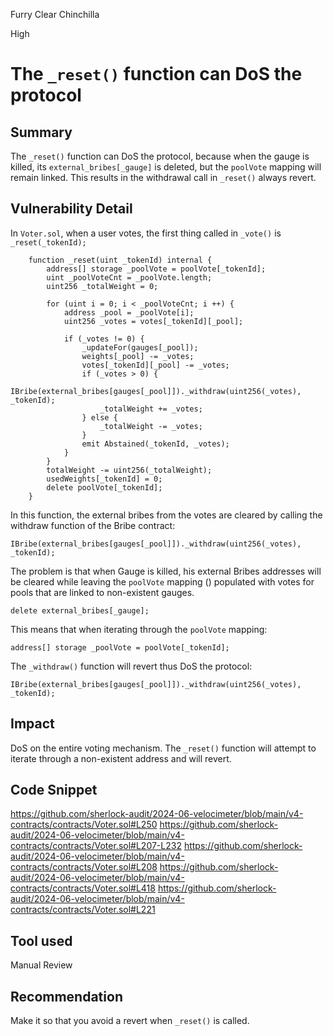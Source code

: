 Furry Clear Chinchilla

High

# The `_reset()` function can DoS the protocol

## Summary

The `_reset()` function can DoS the protocol, because when the gauge is killed, its `external_bribes[_gauge]` is deleted, but the `poolVote` mapping will remain linked. This results in the withdrawal call in `_reset()` always revert.

## Vulnerability Detail

In `Voter.sol`, when a user votes, the first thing called in `_vote()` is `_reset(_tokenId);`

```solidity
    function _reset(uint _tokenId) internal {
        address[] storage _poolVote = poolVote[_tokenId];
        uint _poolVoteCnt = _poolVote.length;
        uint256 _totalWeight = 0;

        for (uint i = 0; i < _poolVoteCnt; i ++) {
            address _pool = _poolVote[i];
            uint256 _votes = votes[_tokenId][_pool];

            if (_votes != 0) {
                _updateFor(gauges[_pool]);
                weights[_pool] -= _votes;
                votes[_tokenId][_pool] -= _votes;
                if (_votes > 0) {
                   IBribe(external_bribes[gauges[_pool]])._withdraw(uint256(_votes), _tokenId);
                    _totalWeight += _votes;
                } else {
                    _totalWeight -= _votes;
                }
                emit Abstained(_tokenId, _votes);
            }
        }
        totalWeight -= uint256(_totalWeight);
        usedWeights[_tokenId] = 0;
        delete poolVote[_tokenId];
    }
```

In this function, the external bribes from the votes are cleared by calling the withdraw function of the Bribe contract:

```solidity
IBribe(external_bribes[gauges[_pool]])._withdraw(uint256(_votes), _tokenId);
```

The problem is that when Gauge is killed, his external Bribes addresses will be cleared while leaving the `poolVote` mapping () populated with votes for pools that are linked to non-existent gauges.

```solidity
delete external_bribes[_gauge];
```

This means that when iterating through the `poolVote` mapping:

```solidity
address[] storage _poolVote = poolVote[_tokenId];
```

The `_withdraw()` function will revert thus DoS the protocol:

```solidity
IBribe(external_bribes[gauges[_pool]])._withdraw(uint256(_votes), _tokenId);
```
## Impact

DoS on the entire voting mechanism. The `_reset()` function will attempt to iterate through a non-existent address and will revert.
## Code Snippet

https://github.com/sherlock-audit/2024-06-velocimeter/blob/main/v4-contracts/contracts/Voter.sol#L250
https://github.com/sherlock-audit/2024-06-velocimeter/blob/main/v4-contracts/contracts/Voter.sol#L207-L232
https://github.com/sherlock-audit/2024-06-velocimeter/blob/main/v4-contracts/contracts/Voter.sol#L208
https://github.com/sherlock-audit/2024-06-velocimeter/blob/main/v4-contracts/contracts/Voter.sol#L418
https://github.com/sherlock-audit/2024-06-velocimeter/blob/main/v4-contracts/contracts/Voter.sol#L221

## Tool used

Manual Review

## Recommendation

Make it so that you avoid a revert when `_reset()` is called.